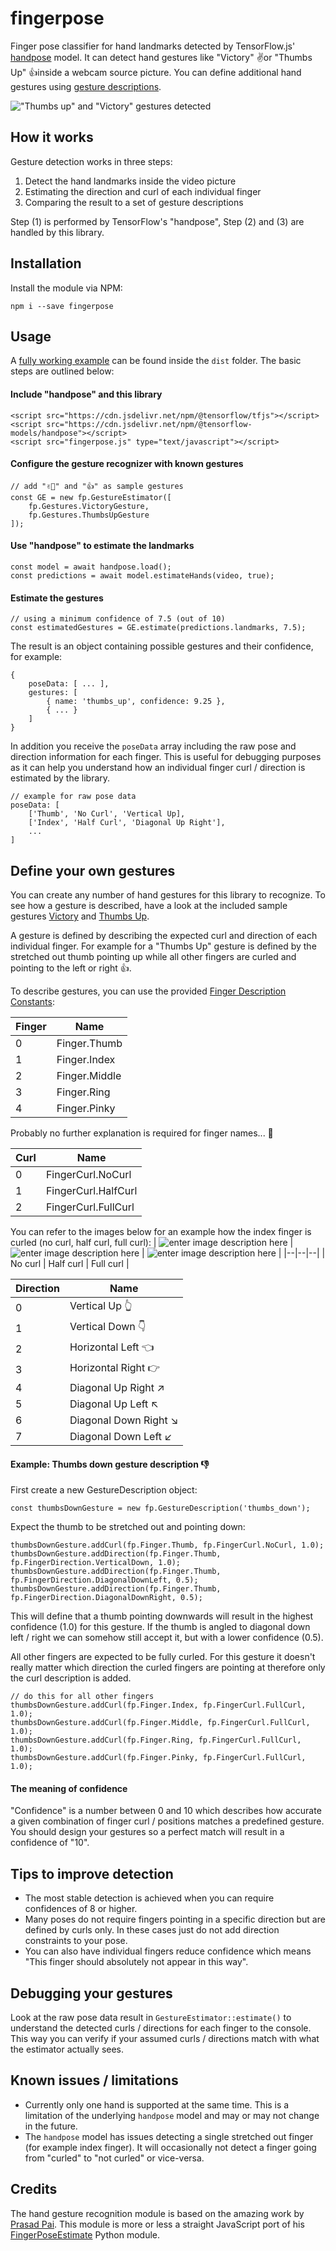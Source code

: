 # fingerpose

Finger pose classifier for hand landmarks detected by TensorFlow.js' [handpose](https://github.com/tensorflow/tfjs-models/tree/master/handpose) model. It can detect hand gestures like "Victory" ✌️or "Thumbs Up" 👍inside a webcam source picture. You can define additional hand gestures using [gesture descriptions](https://github.com/andypotato/fingerpose/tree/master/src/gestures). 

!["Thumbs up" and "Victory" gestures detected](https://raw.githubusercontent.com/andypotato/fingerpose/master/assets/fingers-lq.gif)

## How it works

Gesture detection works in three steps:

 1. Detect the hand landmarks inside the video picture
 2. Estimating the direction and curl of each individual finger
 3. Comparing the result to a set of gesture descriptions

Step (1) is performed by TensorFlow's "handpose", Step (2) and (3) are handled by this library.

## Installation

Install the module via NPM:
```
npm i --save fingerpose
```
## Usage
A [fully working example](https://github.com/andypotato/fingerpose/blob/master/dist/index.html) can be found inside the `dist` folder. The basic steps are outlined below:

#### Include "handpose" and this library
```
<script src="https://cdn.jsdelivr.net/npm/@tensorflow/tfjs"></script>
<script src="https://cdn.jsdelivr.net/npm/@tensorflow-models/handpose"></script>
<script src="fingerpose.js" type="text/javascript"></script>
```
#### Configure the gesture recognizer with known gestures
```
// add "✌🏻" and "👍" as sample gestures
const GE = new fp.GestureEstimator([
    fp.Gestures.VictoryGesture,
    fp.Gestures.ThumbsUpGesture
]);
```

#### Use "handpose" to estimate the landmarks
```
const model = await handpose.load();
const predictions = await model.estimateHands(video, true);
```

#### Estimate the gestures
```
// using a minimum confidence of 7.5 (out of 10)
const estimatedGestures = GE.estimate(predictions.landmarks, 7.5);
```
The result is an object containing possible gestures and their confidence, for example:
```
{
    poseData: [ ... ],
    gestures: [
        { name: 'thumbs_up', confidence: 9.25 },
        { ... }
    ]
}
```

In addition you receive the `poseData` array including the raw pose and direction information for each finger. This is useful for debugging purposes as it can help you understand how an individual finger curl / direction is estimated by the library.

```
// example for raw pose data
poseData: [
    ['Thumb', 'No Curl', 'Vertical Up],
    ['Index', 'Half Curl', 'Diagonal Up Right'],
    ...
]
```

## Define your own gestures
You can create any number of hand gestures for this library to recognize. To see how a gesture is described, have a look at the included sample gestures [Victory](https://github.com/andypotato/fingerpose/blob/master/src/gestures/Victory.js) and [Thumbs Up](https://github.com/andypotato/fingerpose/blob/master/src/gestures/ThumbsUp.js).

A gesture is defined by describing the expected curl and direction of each individual finger. For example for a "Thumbs Up" gesture is defined by the stretched out thumb pointing up while all other fingers are curled and pointing to the left or right 👍.

To describe gestures, you can use the provided [Finger Description Constants](https://github.com/andypotato/fingerpose/blob/master/src/FingerDescription.js):

| Finger | Name |
|--|--|
| 0 | Finger.Thumb |
| 1 | Finger.Index |
| 2 | Finger.Middle |
| 3 | Finger.Ring |
| 4 | Finger.Pinky |

Probably no further explanation is required for finger names... 👋

| Curl | Name |
|--|--|
| 0 | FingerCurl.NoCurl |
| 1 | FingerCurl.HalfCurl |
| 2 | FingerCurl.FullCurl |

You can refer to the images below for an example how the index finger is curled (no curl, half curl, full curl):
| ![enter image description here](https://github.com/andypotato/fingerpose/raw/master/assets/nocurl.jpg) | ![enter image description here](https://github.com/andypotato/fingerpose/raw/master/assets/halfcurl.jpg) | ![enter image description here](https://github.com/andypotato/fingerpose/raw/master/assets/fullcurl.jpg) |
|--|--|--|
| No curl | Half curl | Full curl |


| Direction | Name |
|--|--|
| 0 | Vertical Up 👆 |
| 1 | Vertical Down 👇|
| 2 | Horizontal Left 👈|
| 3 | Horizontal Right 👉 |
| 4 | Diagonal Up Right ↗️ |
| 5 | Diagonal Up Left ↖️ |
| 6 | Diagonal Down Right ↘️ |
| 7 | Diagonal Down Left ↙️ |

#### Example: Thumbs down gesture description 👎

First create a new GestureDescription object:
```
const thumbsDownGesture = new fp.GestureDescription('thumbs_down');
```
Expect the thumb to be stretched out and pointing down:
```
thumbsDownGesture.addCurl(fp.Finger.Thumb, fp.FingerCurl.NoCurl, 1.0);
thumbsDownGesture.addDirection(fp.Finger.Thumb, fp.FingerDirection.VerticalDown, 1.0);
thumbsDownGesture.addDirection(fp.Finger.Thumb, fp.FingerDirection.DiagonalDownLeft, 0.5);
thumbsDownGesture.addDirection(fp.Finger.Thumb, fp.FingerDirection.DiagonalDownRight, 0.5);
```
This will define that a thumb pointing downwards will result in the highest confidence (1.0) for this gesture. If the thumb is angled to diagonal down left / right we can somehow still accept it, but with a lower confidence (0.5).

All other fingers are expected to be fully curled. For this gesture it doesn't really matter which direction the curled fingers are pointing at therefore only the curl description is added.
```
// do this for all other fingers
thumbsDownGesture.addCurl(fp.Finger.Index, fp.FingerCurl.FullCurl, 1.0);
thumbsDownGesture.addCurl(fp.Finger.Middle, fp.FingerCurl.FullCurl, 1.0);
thumbsDownGesture.addCurl(fp.Finger.Ring, fp.FingerCurl.FullCurl, 1.0);
thumbsDownGesture.addCurl(fp.Finger.Pinky, fp.FingerCurl.FullCurl, 1.0);

```

#### The meaning of confidence
"Confidence" is a number between 0 and 10 which describes how accurate a given combination of finger curl / positions matches a predefined gesture. You should design your gestures so a perfect match will result in a confidence of "10".

## Tips to improve detection

* The most stable detection is achieved when you can require confidences of 8 or higher.
* Many poses do not require fingers pointing in a specific direction but are defined by curls only. In these cases just do not add direction constraints to your pose.
* You can also have individual fingers reduce confidence which means "This finger should absolutely not appear in this way".

## Debugging your gestures

 Look at the raw pose data result in `GestureEstimator::estimate()` to understand the detected curls / directions for each finger to the console. This way you can verify if your assumed curls / directions match with what the estimator actually sees.

## Known issues / limitations
 - Currently only one hand is supported at the same time. This is a limitation of the underlying `handpose` model and may or may not change in the future.
 - The `handpose` model has issues detecting a single stretched out finger (for example index finger). It will occasionally not detect a finger going from "curled" to "not curled" or vice-versa.


## Credits

The hand gesture recognition module is based on the amazing work by [Prasad Pai](https://github.com/Prasad9/Classify-HandGesturePose). This module is more or less a straight JavaScript port of his [FingerPoseEstimate](https://github.com/Prasad9/Classify-HandGesturePose/blob/master/pose/utils/FingerPoseEstimate.py) Python module.

